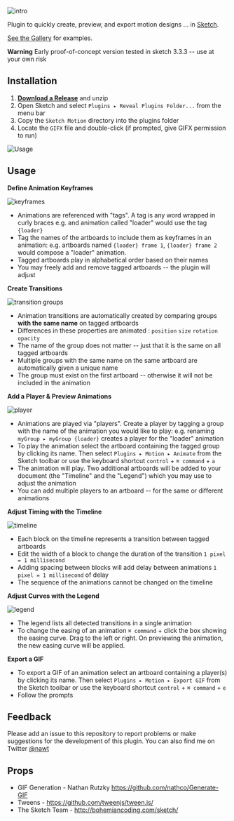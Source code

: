 ![intro](http://nwallen.github.io/Sketch-Motion/static/Sketch-Motion-Intro.gif)

Plugin to quickly create, preview, and export motion designs ... in [Sketch](http://bohemiancoding.com/sketch/). 

[See the Gallery](https://github.com/nwallen/Sketch-Motion-Gallery/) for examples.

**Warning**
Early proof-of-concept version tested in sketch 3.3.3 -- use at your own risk

## Installation
1. **[Download a Release](https://github.com/nwallen/Sketch-Motion/releases)** and unzip
2. Open Sketch and select `Plugins ▸ Reveal Plugins Folder...` from the menu bar
3. Copy the `Sketch Motion` directory into the plugins folder
4. Locate the `GIFX` file and double-click (if prompted, give GIFX permission to run)

![Usage](http://nwallen.github.io/Sketch-Motion/static/quickUsageCapture.gif)

## Usage

**Define Animation Keyframes**

![keyframes](http://nwallen.github.io/Sketch-Motion/static/keyframes.png)

 - Animations are referenced with "tags". A tag is any word wrapped in curly braces e.g. and animation called "loader" would use the tag `{loader}`
 - Tag the names of the artboards to include them as keyframes in an animation: e.g. artboards named `{loader} frame 1`, `{loader} frame 2` would compose a "loader" animation.
 - Tagged artboards play in alphabetical order based on their names
 - You may freely add and remove tagged artboards -- the plugin will adjust

**Create Transitions**

![transition groups](http://nwallen.github.io/Sketch-Motion/static/transitionGroups.png)

- Animation transitions are automatically created by comparing groups **with the same name** on tagged artboards
- Differences in these properties are animated : `position` `size` `rotation` `opacity`
- The name of the group does not matter -- just that it is the same on all tagged artboards
- Multiple groups with the same name on the same artboard are automatically given a unique name
- The group must exist on the first artboard -- otherwise it will not be included in the animation


**Add a Player & Preview Animations**

![player](http://nwallen.github.io/Sketch-Motion/static/player.png)

- Animations are played via "players". Create a player by tagging a group with the name of the animation you would like to play: e.g. renaming `myGroup ▸ myGroup {loader}` creates a player for the "loader" animation
- To play the animation select the artboard containing the tagged group by clicking its name. Then select `Plugins ▸ Motion ▸ Animate` from the Sketch toolbar or use the keyboard shortcut `control` + `⌘ command` + `a` 
- The animation will play. Two additional artboards will be added to your document (the "Timeline" and the "Legend") which you may use to adjust the animation
- You can add multiple players to an artboard -- for the same or different animations

**Adjust Timing with the Timeline**

![timeline](http://nwallen.github.io/Sketch-Motion/static/timeline.png)

- Each block on the timeline represents a transition between tagged artboards
- Edit the width of a block to change the duration of the transition `1 pixel = 1 millisecond`
- Adding spacing between blocks will add delay between animations `1 pixel = 1 millisecond` of delay
- The sequence of the animations cannot be changed on the timeline 

**Adjust Curves with the Legend**

![legend](http://nwallen.github.io/Sketch-Motion/static/legend.png)

- The legend lists all detected transitions in a single animation 
- To change the easing of an animation `⌘ command` + click the box showing the easing curve. Drag to the left or right. On previewing the animation, the new easing curve will be applied.

**Export a GIF**
- To export a GIF of an animation select an artboard containing a player(s) by clicking its name. Then select `Plugins ▸ Motion ▸ Export GIF` from the Sketch toolbar or use the keyboard shortcut `control` + `⌘ command` + `e` 
- Follow the prompts

## Feedback
Please add an issue to this repository to report problems or make suggestions for the development of this plugin. You can also find me on Twitter [@nawt](https://twitter.com/nawt)

## Props
- GIF Generation - Nathan Rutzky https://github.com/nathco/Generate-GIF
- Tweens - https://github.com/tweenjs/tween.js/
- The Sketch Team - http://bohemiancoding.com/sketch/
